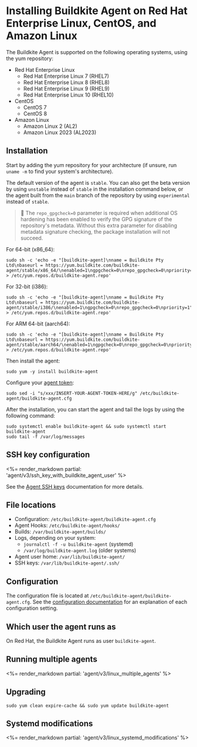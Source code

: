 # Installing Buildkite Agent on Red Hat Enterprise Linux, CentOS, and Amazon Linux

The Buildkite Agent is supported on the following operating systems, using the yum repository:

- Red Hat Enterprise Linux
  + Red Hat Enterprise Linux 7 (RHEL7)
  + Red Hat Enterprise Linux 8 (RHEL8)
  + Red Hat Enterprise Linux 9 (RHEL9)
  + Red Hat Enterprise Linux 10 (RHEL10)
- CentOS
  + CentOS 7
  + CentOS 8
- Amazon Linux
  + Amazon Linux 2 (AL2)
  + Amazon Linux 2023 (AL2023)

## Installation

Start by adding the yum repository for your architecture (if unsure, run `uname -m` to find your system's architecture).

The default version of the agent is `stable`. You can also get the beta version by using `unstable` instead of `stable` in the installation command below, or the agent built from the `main` branch of the repository by using `experimental` instead of `stable`.

> 📘
> The `repo_gpgcheck=0` parameter is required when additional OS hardening has been enabled to verify the GPG signature of the repository's metadata. Without this extra parameter for disabling metadata signature checking, the package installation will not succeed.

For 64-bit (x86_64):

```shell
sudo sh -c 'echo -e "[buildkite-agent]\nname = Buildkite Pty Ltd\nbaseurl = https://yum.buildkite.com/buildkite-agent/stable/x86_64/\nenabled=1\ngpgcheck=0\nrepo_gpgcheck=0\npriority=1" > /etc/yum.repos.d/buildkite-agent.repo'
```

For 32-bit (i386):

```shell
sudo sh -c 'echo -e "[buildkite-agent]\nname = Buildkite Pty Ltd\nbaseurl = https://yum.buildkite.com/buildkite-agent/stable/i386/\nenabled=1\ngpgcheck=0\nrepo_gpgcheck=0\npriority=1" > /etc/yum.repos.d/buildkite-agent.repo'
```

For ARM 64-bit (aarch64):

```shell
sudo sh -c 'echo -e "[buildkite-agent]\nname = Buildkite Pty Ltd\nbaseurl = https://yum.buildkite.com/buildkite-agent/stable/aarch64/\nenabled=1\ngpgcheck=0\nrepo_gpgcheck=0\npriority=1" > /etc/yum.repos.d/buildkite-agent.repo'
```

Then install the agent:

```shell
sudo yum -y install buildkite-agent
```

Configure your [agent token](/docs/agent/v3/tokens):

```shell
sudo sed -i "s/xxx/INSERT-YOUR-AGENT-TOKEN-HERE/g" /etc/buildkite-agent/buildkite-agent.cfg
```

After the installation, you can start the agent and tail the logs by using the following command:

```shell
sudo systemctl enable buildkite-agent && sudo systemctl start buildkite-agent
sudo tail -f /var/log/messages
```

## SSH key configuration

<%= render_markdown partial: 'agent/v3/ssh_key_with_buildkite_agent_user' %>

See the [Agent SSH keys](/docs/agent/v3/ssh-keys) documentation for more details.

## File locations

- Configuration: `/etc/buildkite-agent/buildkite-agent.cfg`
- Agent Hooks: `/etc/buildkite-agent/hooks/`
- Builds: `/var/buildkite-agent/builds/`
- Logs, depending on your system:
  + `journalctl -f -u buildkite-agent` (systemd)
  + `/var/log/buildkite-agent.log` (older systems)
- Agent user home: `/var/lib/buildkite-agent/`
- SSH keys: `/var/lib/buildkite-agent/.ssh/`

## Configuration

The configuration file is located at `/etc/buildkite-agent/buildkite-agent.cfg`. See the [configuration documentation](/docs/agent/v3/configuration) for an explanation of each configuration setting.

## Which user the agent runs as

On Red Hat, the Buildkite Agent runs as user `buildkite-agent`.

## Running multiple agents

<%= render_markdown partial: 'agent/v3/linux_multiple_agents' %>

## Upgrading

```shell
sudo yum clean expire-cache && sudo yum update buildkite-agent
```

## Systemd modifications

<%= render_markdown partial: 'agent/v3/linux_systemd_modifications' %>
